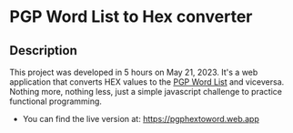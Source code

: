 # PGP Word List to Hex converter

## Description

This project was developed in 5 hours on May 21, 2023. It's a web application that converts HEX values to the [PGP Word List](https://en.wikipedia.org/wiki/PGP_word_list) and viceversa. Nothing more, nothing less, just a simple javascript challenge to practice functional programming.

- You can find the live version at: https://pgphextoword.web.app
